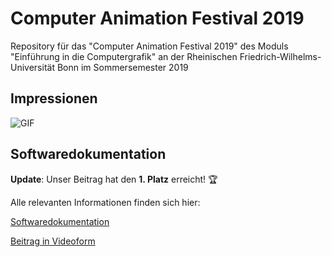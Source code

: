 ﻿# Computer Animation Festival 2019
Repository für das "Computer Animation Festival 2019" des Moduls "Einführung in die Computergrafik" an der Rheinischen Friedrich-Wilhelms-Universität Bonn im Sommersemester 2019

## Impressionen

![GIF](documentation/rendering.gif)

## Softwaredokumentation

**Update**: Unser Beitrag hat den **1. Platz** erreicht! :trophy:

Alle relevanten Informationen finden sich hier:

[Softwaredokumentation](documentation/documentation.md)

[Beitrag in Videoform](https://haehn.me/uni/cg)
